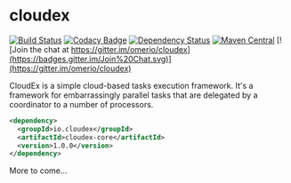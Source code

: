 # cloudex

[![Build Status](https://travis-ci.org/omerio/cloudex.svg)](https://travis-ci.org/omerio/cloudex)
[![Codacy Badge](https://api.codacy.com/project/badge/Grade/15151a0352eb4e16870e792d5a143add)](https://www.codacy.com/app/omer-dawelbeit/cloudex)
[![Dependency Status](https://www.versioneye.com/user/projects/5724d152ba37ce0031fc218e/badge.svg?style=flat)](https://www.versioneye.com/user/projects/5724d152ba37ce0031fc218e)
[![Maven Central](https://maven-badges.herokuapp.com/maven-central/io.cloudex/cloudex-core/badge.svg)](https://maven-badges.herokuapp.com/maven-central/io.cloudex/cloudex-core)
[![Join the chat at https://gitter.im/omerio/cloudex](https://badges.gitter.im/Join%20Chat.svg)](https://gitter.im/omerio/cloudex)


CloudEx is a simple cloud-based tasks execution framework. It's a framework for embarrassingly parallel tasks that are delegated by a coordinator to a number of processors.

```xml
<dependency>
  <groupId>io.cloudex</groupId>
  <artifactId>cloudex-core</artifactId>
  <version>1.0.0</version>
</dependency>
```

More to come...

